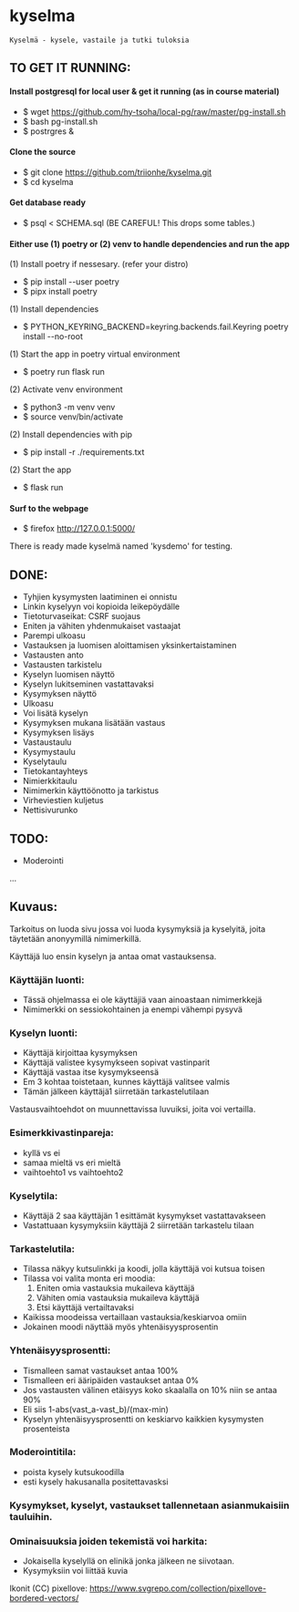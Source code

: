 # kyselma
	Kyselmä - kysele, vastaile ja tutki tuloksia

## TO GET IT RUNNING:

#### Install postgresql for local user & get it running (as in course material)
- $ wget https://github.com/hy-tsoha/local-pg/raw/master/pg-install.sh
- $ bash pg-install.sh
- $ postrgres &

#### Clone the source
- $ git clone https://github.com/triionhe/kyselma.git
- $ cd kyselma

#### Get database ready
- $ psql < SCHEMA.sql (BE CAREFUL! This drops some tables.)
	
#### Either use (1) poetry or (2) venv to handle dependencies and run the app

(1) Install poetry if nessesary. (refer your distro)
- $ pip install --user poetry
- $ pipx install poetry

(1) Install dependencies
- $ PYTHON_KEYRING_BACKEND=keyring.backends.fail.Keyring poetry install --no-root

(1) Start the app in poetry virtual environment
- $ poetry run flask run

(2) Activate venv environment
- $ python3 -m venv venv
- $ source venv/bin/activate

(2) Install dependencies with pip
- $ pip install -r ./requirements.txt

(2) Start the app
- $ flask run

#### Surf to the webpage 
- $ firefox http://127.0.0.1:5000/

There is ready made kyselmä named 'kysdemo' for testing.





## DONE:
- Tyhjien kysymysten laatiminen ei onnistu
- Linkin kyselyyn voi kopioida leikepöydälle
- Tietoturvaseikat: CSRF suojaus
- Eniten ja vähiten yhdenmukaiset vastaajat
- Parempi ulkoasu
- Vastauksen ja luomisen aloittamisen yksinkertaistaminen
- Vastausten anto
- Vastausten tarkistelu
- Kyselyn luomisen näyttö
- Kyselyn lukitseminen vastattavaksi
- Kysymyksen näyttö
- Ulkoasu
- Voi lisätä kyselyn
- Kysymyksen mukana lisätään vastaus
- Kysymyksen lisäys
- Vastaustaulu
- Kysymystaulu
- Kyselytaulu
- Tietokantayhteys
- Nimierkkitaulu
- Nimimerkin käyttöönotto ja tarkistus
- Virheviestien kuljetus
- Nettisivurunko

## TODO:
- Moderointi

...

## Kuvaus:

Tarkoitus on luoda sivu jossa voi luoda kysymyksiä ja kyselyitä, joita
täytetään anonyymillä nimimerkillä.

Käyttäjä luo ensin kyselyn ja antaa omat vastauksensa.

### Käyttäjän luonti:
- Tässä ohjelmassa ei ole käyttäjiä vaan ainoastaan nimimerkkejä
- Nimimerkki on sessiokohtainen ja enempi vähempi pysyvä

### Kyselyn luonti:
- Käyttäjä kirjoittaa kysymyksen
- Käyttäjä valistee kysymykseen sopivat vastinparit
- Käyttäjä vastaa itse kysymykseensä
- Em 3 kohtaa toistetaan, kunnes käyttäjä valitsee valmis
- Tämän jälkeen käyttäjä1 siirretään tarkastelutilaan

Vastausvaihtoehdot on muunnettavissa luvuiksi, joita voi vertailla.

### Esimerkkivastinpareja:
- kyllä vs ei
- samaa mieltä vs eri mieltä
- vaihtoehto1 vs vaihtoehto2

### Kyselytila:
- Käyttäjä 2 saa käyttäjän 1 esittämät kysymykset vastattavakseen
- Vastattuaan kysymyksiin käyttäjä 2 siirretään tarkastelu tilaan

### Tarkastelutila:
- Tilassa näkyy kutsulinkki ja koodi, jolla käyttäjä voi kutsua toisen
- Tilassa voi valita monta eri moodia:
	1. Eniten omia vastauksia mukaileva käyttäjä
	2. Vähiten omia vastauksia mukaileva käyttäjä
	3. Etsi käyttäjä vertailtavaksi
- Kaikissa moodeissa vertaillaan vastauksia/keskiarvoa omiin
- Jokainen moodi näyttää myös yhtenäisyysprosentin

### Yhtenäisyysprosentti:
- Tismalleen samat vastaukset antaa 100%
- Tismalleen eri ääripäiden vastaukset antaa 0%
- Jos vastausten välinen etäisyys koko skaalalla on 10% niin se antaa 90%
- Eli siis 1-abs(vast_a-vast_b)/(max-min)
- Kyselyn yhtenäisyysprosentti on keskiarvo kaikkien kysymysten prosenteista


### Moderointitila:
- poista kysely kutsukoodilla
- esti kysely hakusanalla positettavasksi


### Kysymykset, kyselyt, vastaukset tallennetaan asianmukaisiin tauluihin.


### Ominaisuuksia joiden tekemistä voi harkita:
- Jokaisella kyselyllä on elinikä jonka jälkeen ne siivotaan.
- Kysymyksiin voi liittää kuvia

Ikonit (CC) pixellove:
https://www.svgrepo.com/collection/pixellove-bordered-vectors/
